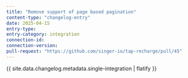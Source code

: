 ```yaml
---
title: "Remove support of page based pagination"
content-type: "changelog-entry"
date: 2025-04-15
entry-type: 
entry-category: integration
connection-id: 
connection-version: 
pull-request: "https://github.com/singer-io/tap-recharge/pull/45"
---
```

{{ site.data.changelog.metadata.single-integration | flatify }}